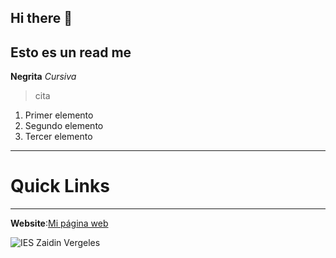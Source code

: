 ## Hi there 👋
Esto es un read me
---
**Negrita**
*Cursiva*
> cita
1. Primer elemento
2. Segundo elemento
3. Tercer elemento
---
# Quick Links #
---------
**Website**:[Mi página web](https://alvaroroobles.github.io)

	
![IES Zaidin Vergeles](https://publish-p47754-e237306.adobeaemcloud.com/content/dam/common/statics/public-content/internet/web/rm-spa-web/images/meta/og-image.png)
<!--
**alvaroroobles/alvaroroobles** is a ✨ _special_ ✨ repository because its `README.md` (this file) appears on your GitHub profile.

Here are some ideas to get you started:

- 🔭 I’m currently working on ...
- 🌱 I’m currently learning ...
- 👯 I’m looking to collaborate on ...
- 🤔 I’m looking for help with ...
- 💬 Ask me about ...
- 📫 How to reach me: ...
- 😄 Pronouns: ...
- ⚡ Fun fact: ...
-->
